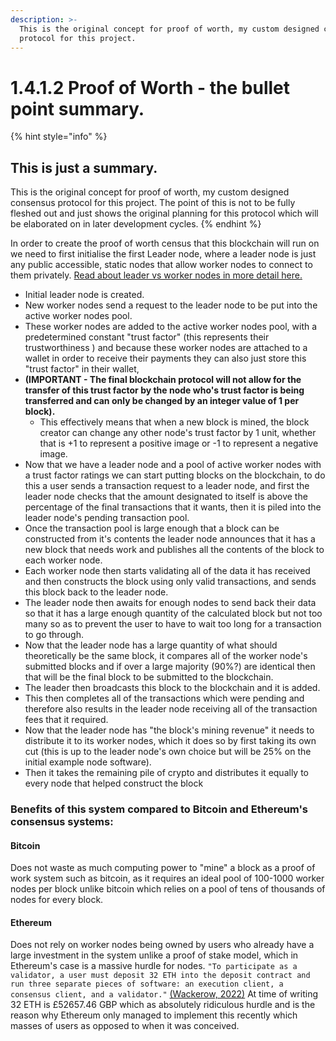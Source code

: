 ```yaml
---
description: >-
  This is the original concept for proof of worth, my custom designed consensus
  protocol for this project.
---
```


# 1.4.1.2 Proof of Worth - the bullet point summary.

{% hint style="info" %}
## This is just a summary.

This is the original concept for proof of worth, my custom designed consensus protocol for this project. The point of this is not to be fully fleshed out and just shows the original planning for this protocol which will be elaborated on in later development cycles.
{% endhint %}

In order to create the proof of worth census that this blockchain will run on we need to first initialise the first Leader node, where a leader node is just any public accessible, static nodes that allow worker nodes to connect to them privately. [Read about leader vs worker nodes in more detail here.](1.4.2.2-leader-vs-worker-nodes.md)

* Initial leader node is created.
* New worker nodes send a request to the leader node to be put into the active worker nodes pool.
* These worker nodes are added to the active worker nodes pool, with a predetermined constant "trust factor" (this represents their trustworthiness ) and because these worker nodes are attached to a wallet in order to receive their payments they can also just store this "trust factor" in their wallet,&#x20;
* **(IMPORTANT - The final blockchain protocol will not allow for the transfer of this trust factor by the node who's trust factor is being transferred and can only be changed by an integer value of 1 per block).**
  * This effectively means that when a new block is mined, the block creator can change any other node's trust factor by 1 unit, whether that is +1 to represent a positive image or -1 to represent a negative image.
* Now that we have a leader node and a pool of active worker nodes with a trust factor ratings we can start putting blocks on the blockchain, to do this a user sends a transaction request to a leader node, and first the leader node checks that the amount designated to itself is above the percentage of the final transactions that it wants, then it is piled into the leader node's pending transaction pool.
* Once the transaction pool is large enough that a block can be constructed from it's contents the leader node announces that it has a new block that needs work and publishes all the contents of the block to each worker node.
* Each worker node then starts validating all of the data it has received and then constructs the block using only valid transactions, and sends this block back to the leader node.
* The leader node then awaits for enough nodes to send back their data so that it has a large enough quantity of the calculated block but not too many so as to prevent the user to have to wait too long for a transaction to go through.
* Now that the leader node has a large quantity of what should theoretically be the same block, it compares all of the worker node's submitted blocks and if over a large majority (90%?) are identical then that will be the final block to be submitted to the blockchain.
* The leader then broadcasts this block to the blockchain and it is added.
* This then completes all of the transactions which were pending and therefore also results in the leader node receiving all of the transaction fees that it required.&#x20;
* Now that the leader node has "the block's mining revenue" it needs to distribute it to its worker nodes, which it does so by first taking its own cut (this is up to the leader node's own choice but will be 25% on the initial example node software).
* Then it takes the remaining pile of crypto and distributes it equally to every node that helped construct the block

### Benefits of this system compared to Bitcoin and Ethereum's consensus systems:

#### Bitcoin

Does not waste as much computing power to "mine" a block as a proof of work system such as bitcoin, as it requires an ideal pool of 100-1000 worker nodes per block unlike bitcoin which relies on a pool of tens of thousands of nodes for every block.

#### Ethereum

Does not rely on worker nodes being owned by users who already have a large investment in the system unlike a proof of stake model, which in Ethereum's case is a massive hurdle for nodes. `"To participate as a validator, a user must deposit 32 ETH into the deposit contract and run three separate pieces of software: an execution client, a consensus client, and a validator."` [(Wackerow, 2022)](../../../reference-list.md) At time of writing 32 ETH is £52657.46 GBP which as absolutely ridiculous hurdle and is the reason why Ethereum only managed to implement this recently which masses of users as opposed to when it was conceived.&#x20;
